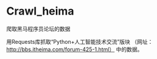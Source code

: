 # Crawl_heima
爬取黑马程序员论坛的数据

用Requests库抓取“Python+人工智能技术交流”版块  （网址：http://bbs.itheima.com/forum-425-1.html） 中的数据。
